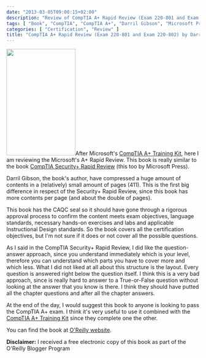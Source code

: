```yaml
---
date: "2013-03-05T09:00:15+02:00"
description: "Review of CompTIA A+ Rapid Review (Exam 220-801 and Exam 220-802) by Darril Gibson (Microsoft Press)"
tags: [ "Book", "CompTIA", "CompTIA A+", "Darril Gibson", "Microsoft Press" ]
categories: [ "Certification", "Review" ]
title: "CompTIA A+ Rapid Review (Exam 220-801 and Exam 220-802) by Darril Gibson (Microsoft Press)"
---
```

<img class="alignleft" alt="" src="http://akamaicovers.oreilly.com/images/9780735666825/cat.gif" width="180" height="278" />After Microsoft's [CompTIA A+ Training Kit</a>, here I am reviewing the Microsoft's A+ Rapid Review. This book is really similar to the book <a href="http://fabiolocati.com/2013/01/comptia-security-rapid-review-exam-sy0-301-by-michael-gregg-microsoft-press/">CompTIA Security+ Rapid Review](http://fabiolocati.com/2013/01/comptia-a-training-kit-exam-220-801-and-exam-220-802-by-darril-gibson-microsoft-press/) (this too by Microsoft Press).

Darril Gibson, the book's author, have compressed a huge amount of contents in a (relatively) small amount of pages (411). This is the first big difference in respect of the Security+ Rapid Review, since this book has more contents per page (and about the double of pages).

This book has the CAQC seal so it should have gone through a rigorous approval process to confirm the content meets exam objectives, language standards, necessary hands-on exercises and labs and applicable Instructional Design standards. So the book covers all the certification objectives, but I'm not sure if it does or not cover all the possible questions.

As I said in the CompTIA Security+ Rapid Review, I did like the question-answer approach, since you understand immediately which is your level, therefore you can understand which parts you have to cover more and which less. What I did not liked at all about this structure is the layout. Every question is answered right below the question itself. I think this is a very bad approach, since is really hard to answer to a True-or-False question without looking at the answer that you know is there. I think they should have putted all the chapter questions and after all the chapter answers.

At the end of the day, I would suggest this book to anyone is looking to pass the CompTIA A+ exam. I think it's very useful to use it combined with the [CompTIA A+ Training Kit](http://fabiolocati.com/2013/01/comptia-a-training-kit-exam-220-801-and-exam-220-802-by-darril-gibson-microsoft-press/) since they complete one the other.

You can find the book at [O'Reilly website](http://shop.oreilly.com/product/0790145349637.do).

**Disclaimer:** I received a free electronic copy of this book as part of the O'Reilly Blogger Program
